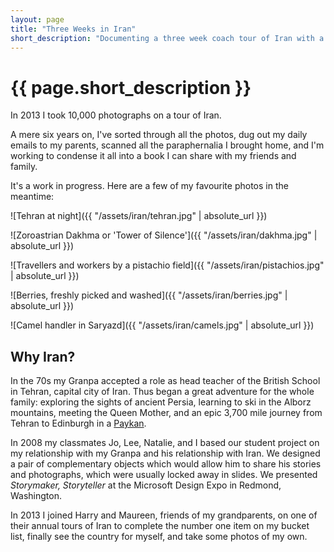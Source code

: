 ```yaml
---
layout: page
title: "Three Weeks in Iran"
short_description: "Documenting a three week coach tour of Iran with a dozen Kiwi pensioners"
---
```


# {{ page.short_description }}

In 2013 I took 10,000 photographs on a tour of Iran.

A mere six years on, I've sorted through all the photos, dug out my daily emails to my parents, scanned all the paraphernalia I brought home, and I'm working to condense it all into a book I can share with my friends and family.

It's a work in progress. Here are a few of my favourite photos in the meantime:

![Tehran at night]({{ "/assets/iran/tehran.jpg" | absolute_url }})

![Zoroastrian Dakhma or 'Tower of Silence']({{ "/assets/iran/dakhma.jpg" | absolute_url }})

![Travellers and workers by a pistachio field]({{ "/assets/iran/pistachios.jpg" | absolute_url }})

![Berries, freshly picked and washed]({{ "/assets/iran/berries.jpg" | absolute_url }})

![Camel handler in Saryazd]({{ "/assets/iran/camels.jpg" | absolute_url }})

## Why Iran?

In the 70s my Granpa accepted a role as head teacher of the British School in Tehran, capital city of Iran. Thus began a great adventure for the whole family: exploring the sights of ancient Persia, learning to ski in the Alborz mountains, meeting the Queen Mother, and an epic 3,700 mile journey from Tehran to Edinburgh in a [Paykan](https://en.wikipedia.org/wiki/Paykan).

In 2008 my classmates Jo, Lee, Natalie, and I based our student project  on my relationship with my Granpa and his relationship with Iran. We designed a pair of complementary objects which would allow him to share his stories and photographs, which were usually locked away in slides. We presented _Storymaker, Storyteller_ at the Microsoft Design Expo in Redmond, Washington.

In 2013 I joined Harry and Maureen, friends of my grandparents, on one of their annual tours of Iran to complete the number one item on my bucket list, finally see the country for myself, and take some photos of my own.